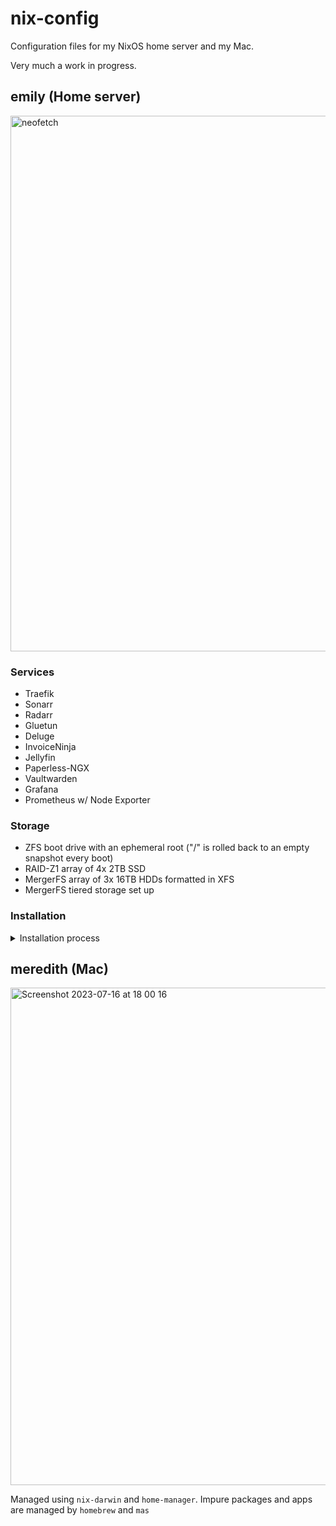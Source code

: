 # nix-config

Configuration files for my NixOS home server and my Mac.

Very much a work in progress.

## emily (Home server)
<img width="857" alt="neofetch" src="https://github.com/notthebee/nix-config/assets/30384331/becfe931-55e9-4eb8-a73b-138ce3be10cd">

### Services
* Traefik
* Sonarr
* Radarr
* Gluetun
* Deluge
* InvoiceNinja
* Jellyfin
* Paperless-NGX
* Vaultwarden
* Grafana
* Prometheus w/ Node Exporter

### Storage
* ZFS boot drive with an ephemeral root ("/" is rolled back to an empty snapshot every boot)
* RAID-Z1 array of 4x 2TB SSD
* MergerFS array of 3x 16TB HDDs formatted in XFS
* MergerFS tiered storage set up


### Installation
<details><summary>Installation process</summary><p>
Adapted from [ne9z's "NixOS Root on ZFS"](https://openzfs.github.io/openzfs-docs/Getting%20Started/NixOS/Root%20on%20ZFS.html)

Elevate privileges, prepare the drive variable and the mountpoint
```bash
sudo su

DISK='/dev/disk/by-id/ata-Samsung_SSD_870_EVO_250GB_S6PENL0T902873K'
MNT=$(mktemp -d)
```

Enable flakes
```bash
mkdir -p ~/.config/nix
echo "experimental-features = nix-command flakes" >> ~/.config/nix/nix.conf
```

Install git, jq and parted
```bash
if ! command -v git; then nix-env -f '<nixpkgs>' -iA git; fi
if ! command -v jq;  then nix-env -f '<nixpkgs>' -iA jq; fi
if ! command -v partprobe;  then nix-env -f '<nixpkgs>' -iA parted; fi
```

Partition the drives
```bash
partition_disk () {
 local disk="${1}"
 blkdiscard -f "${disk}" || true

 parted --script --align=optimal  "${disk}" -- \
 mklabel gpt \
 mkpart EFI 2MiB 1GiB \
 mkpart bpool 1GiB 5GiB \
 mkpart rpool 5GiB -1GiB \
 mkpart BIOS 1MiB 2MiB \
 set 1 esp on \
 set 4 bios_grub on \
 set 4 legacy_boot on

 partprobe "${disk}"
 udevadm settle
}

for i in ${DISK}; do
   partition_disk "${i}"
done
```

Create the boot pool
```bash
zpool create \
    -o compatibility=grub2 \
    -o ashift=12 \
    -o autotrim=on \
    -O acltype=posixacl \
    -O canmount=off \
    -O compression=lz4 \
    -O devices=off \
    -O normalization=formD \
    -O relatime=on \
    -O xattr=sa \
    -O mountpoint=/boot \
    -R "${MNT}" \
    bpool \
    $(for i in ${DISK}; do
       printf '%s ' "${i}-part2";
      done)
```

Create the root pool
```bash
zpool create \
    -o ashift=12 \
    -o autotrim=on \
    -R "${MNT}" \
    -O acltype=posixacl \
    -O canmount=off \
    -O compression=zstd \
    -O dnodesize=auto \
    -O normalization=formD \
    -O relatime=on \
    -O xattr=sa \
    -O mountpoint=/ \
    rpool \
   $(for i in ${DISK}; do
      printf '%s ' "${i}-part3";
     done)
```

Create root system container
```bash
zfs create \
 -o canmount=off \
 -o mountpoint=none \
rpool/nixos
```

Create the system datasets
```bash
zfs create -o mountpoint=legacy rpool/nixos/empty
mount -t zfs rpool/nixos/empty "${MNT}"/
zfs snapshot rpool/nixos/empty@start

zfs create -o mountpoint=legacy rpool/nixos/home
mkdir "${MNT}"/home
mount -t zfs rpool/nixos/home "${MNT}"/home

zfs create -o mountpoint=legacy rpool/nixos/var/log
zfs create -o mountpoint=legacy rpool/nixos/config
zfs create -o mountpoint=legacy rpool/nixos/persist
zfs create -o mountpoint=legacy rpool/nixos/nix

zfs create -o mountpoint=none bpool/nixos
zfs create -o mountpoint=legacy bpool/nixos/root
mkdir "${MNT}"/boot
mount -t zfs bpool/nixos/root "${MNT}"/boot

mkdir -p "${MNT}"/var/log
mkdir -p "${MNT}"/etc/nixos
mkdir -p "${MNT}"/nix
mkdir -p "${MNT}"/persist

mount -t zfs rpool/nixos/var/log "${MNT}"/var/log
mount -t zfs rpool/nixos/config "${MNT}"/etc/nixos
mount -t zfs rpool/nixos/nix "${MNT}"/nix
mount -t zfs rpool/nixos/persist "${MNT}"/persist
```

Format and mount ESP
```bash
for i in ${DISK}; do
 mkfs.vfat -n EFI "${i}"-part1
 mkdir -p "${MNT}"/boot/efis/"${i##*/}"-part1
 mount -t vfat -o iocharset=iso8859-1 "${i}"-part1 "${MNT}"/boot/efis/"${i##*/}"-part1
done
```

Clone this repository
```bash
git clone https://github.com/notthebee/nix-config.git "${MNT}"/etc/nixos
```

Put the private key into place (required for secret management)
```bash
mkdir /mnt/home/notthebee/.ssh
exit
scp ~/.ssh/id_ed25519 nixos_installation_ip:/mnt/home/
ssh nixos@installation-media
chmod 700 /mnt/home/notthebee
chmod 600 /mnt/home/notthebee/id_ed25519
```

Install the system
```bash
nixos-install \
--root "${MNT}" \
--no-root-passwd \
--flake "git+file://${MNT}/etc/nixos#emily"
```

Unmount the filesystems
```bash
umount -Rl "${MNT}"
zpool export -a
```

Reboot
```bash
reboot
```
</p></details>

## meredith (Mac)
<img width="796" alt="Screenshot 2023-07-16 at 18 00 16" src="https://github.com/notthebee/nix-config/assets/30384331/65c3cdb2-9d56-497f-bf10-51aa1b65b488">

Managed using `nix-darwin` and `home-manager`. Impure packages and apps are managed by `homebrew` and `mas`

